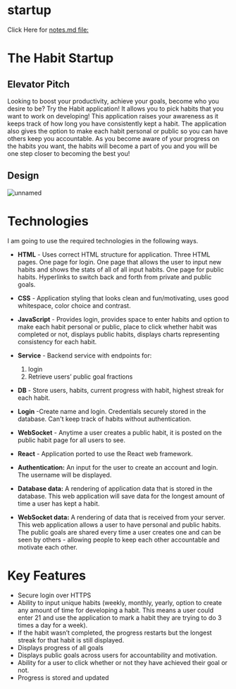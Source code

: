# startup

Click Here for [notes.md file:](https://github.com/mcshayla/startup/blob/main/notes.md)

# The Habit Startup

## Elevator Pitch
Looking to boost your productivity, achieve your goals, become who you desire to be? Try the Habit application! It allows you to pick habits that you want to work on developing! This application raises your awareness as it keeps track of how long you have consistently kept a habit. The application also gives the option to make each habit personal or public so you can have others keep you accountable. As you become aware of your progress on the habits you want, the habits will become a part of you and you will be one step closer to becoming the best you!

## Design
![unnamed](https://github.com/mcshayla/startup/assets/137968448/2a965cdf-f20e-437f-acfb-0603054d7670)

# Technologies
I am going to use the required technologies in the following ways.
- **HTML** - Uses correct HTML structure for application. Three HTML pages. One page for login. One page that allows the user to input new habits and shows the stats of all of all input habits. One page for public habits. Hyperlinks to switch back and forth from private and public goals.
- **CSS** - Application styling that looks clean and fun/motivating, uses good whitespace, color choice and contrast.
- **JavaScript** - Provides login, provides space to enter habits and option to make each habit personal or public, place to click whether habit was completed or not, displays public habits, displays charts representing consistency for each habit.
- **Service** - Backend service with endpoints for:
  1. login
  2. Retrieve users’ public goal fractions
- **DB** - Store users, habits, current progress with habit, highest streak for each habit.
- **Login** -Create name and login. Credentials securely stored in the database. Can't keep track of habits without authentication.
- **WebSocket** - Anytime a user creates a public habit, it is posted on the public habit page for all users to see.
- **React** - Application ported to use the React web framework.

- **Authentication:** An input for the user to create an account and login. The username will be displayed.
- **Database data:** A rendering of application data that is stored in the database. This web application will save data for the longest amount of time a user has kept a habit.  
- **WebSocket data:** A rendering of data that is received from your server. This web application allows a user to have personal and public habits. The public goals are shared every time a user creates one and can be seen by others - allowing people to keep each other accountable and motivate each other.

# Key Features
- Secure login over HTTPS
- Ability to input unique habits (weekly, monthly, yearly, option to create any amount of time for developing a habit. This means a user could enter 21 and use the application to mark a habit they are trying to do 3 times a day for a week). 
- If the habit wasn’t completed, the progress restarts but the longest streak for that habit is still displayed.
- Displays progress of all goals
- Displays public goals across users for accountability and motivation.
- Ability for a user to click whether or not they have achieved their goal or not.
- Progress is stored and updated

